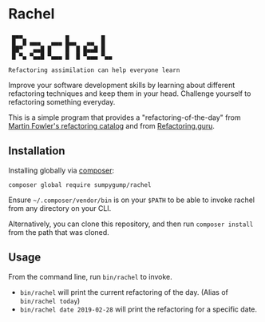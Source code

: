 # Rachel

```
 ▄▄▄            ▄         ▄
 █  █ ▄▄▄   ▄▄▄ █▄▄   ▄▄  █
 ██▀   ▄▄█ █    █  █ █▄▄█ █
 █ ▀▄ ▀▄▄█ ▀▄▄▄ █  █ ▀▄▄▄ ▀▄▄

Refactoring assimilation can help everyone learn
```

Improve your software development skills by learning about different refactoring techniques and keep them in your head. Challenge yourself to refactoring something everyday.

This is a simple program that provides a "refactoring-of-the-day" from [Martin Fowler's refactoring catalog](https://refactoring.com/catalog/) and from [Refactoring.guru](https://refactoring.guru/refactoring/techniques).

## Installation

Installing globally via [composer](https://getcomposer.org):

```
composer global require sumpygump/rachel
```

Ensure `~/.composer/vendor/bin` is on your `$PATH` to be able to invoke rachel from any directory on your CLI.

Alternatively, you can clone this repository, and then run `composer install` from the path that was cloned.

## Usage

From the command line, run `bin/rachel` to invoke.

- `bin/rachel` will print the current refactoring of the day. (Alias of `bin/rachel today`)
- `bin/rachel date 2019-02-28` will print the refactoring for a specific date.
